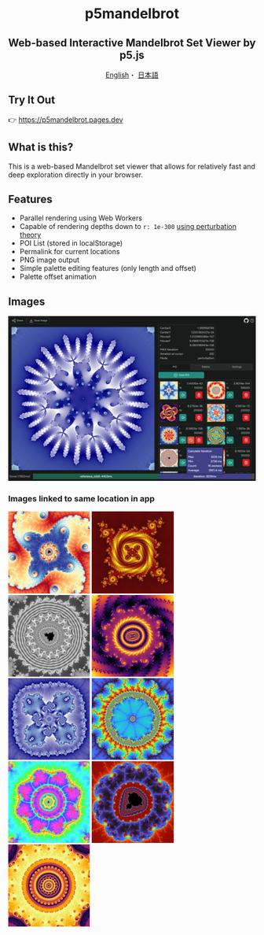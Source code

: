 <h1 align="center">
  p5mandelbrot
</h1>

<h2 align="center">
Web-based Interactive Mandelbrot Set Viewer by p5.js
</h2>

<p align="center">
  <a href="/README.md">English</a>・
  <a href="/README-ja.md">日本語</a>
</p>

## Try It Out

👉 https://p5mandelbrot.pages.dev

## What is this?

This is a web-based Mandelbrot set viewer that allows for relatively fast and deep exploration directly in your browser.

## Features

- Parallel rendering using Web Workers
- Capable of rendering depths down to `r: 1e-300` [using perturbation theory](https://en.wikipedia.org/wiki/Plotting_algorithms_for_the_Mandelbrot_set#Perturbation_theory_and_series_approximation)
- POI List (stored in localStorage)
- Permalink for current locations
- PNG image output
- Simple palette editing features (only length and offset)
- Palette offset animation

## Images

![Image](images/image-ui.png)

### Images linked to same location in app

<a href="https://p5mandelbrot.pages.dev/?x=-1.408537418404429933891979284359521316094543408325989730656147003173828125&y=0.136038566617522636749464336108637068090132515862933360040187835693359375&r=1.734723476e-12&N=5000&mode=normal" target="_blank" rel="noopener noreferrer"><img src="images/image-01.png" style="width: 33%" /></a>
<a href="https://p5mandelbrot.pages.dev/?x=-1.7559339846757610520112821074311119999581199155444780855307285766891106284048365406071425999838816544967887239181436598300933837890625&y=0.0125420521990597271099630814102646881890357249440922065205266505268413123742156160406088297276871329279267229139804840087890625&r=2.7284841053187847137451171875e-104&N=30000&mode=perturbation" target="_blank" rel="noopener noreferrer"><img src="images/image-02.png" style="width: 33%" /></a>
<a href="https://p5mandelbrot.pages.dev/?x=-1.251843459600960704323409470494702510826289653778076171875&y=0.019463266482732336442220467031466234266757965087890625&r=1.6e-17&N=30000&mode=perturbation" target="_blank" rel="noopener noreferrer"><img src="images/image-03.png" style="width: 33%" /></a>
<a href="https://p5mandelbrot.pages.dev/?x=-1.628862884979677636095426449959859010842630371832025956260625433903197532513022790394177640723727041808972443346150109097014368877151730362996551339014455132166441761137760639778197842397723624417672891906866059458750971904&y=0.001502065389380933389120025595611444917053151899160138645056523772189121430288877889320457274596161102973726449569385093906231155533425802369952240475756150306868105118194095501857879511907077405637510153197543170567569408&r=2.9014219670751072339297340078956627449111563682086819976447985485406258855936e-144&N=50000&mode=perturbation" target="_blank" rel="noopener noreferrer"><img src="images/image-04.png" style="width: 33%" /></a>
<a href="https://p5mandelbrot.pages.dev/?x=-1.861365555952135552586660013379369047470390796661376953125&y=0.000028265573582910495980496665579266846179962158203125&r=4.365574568510055891238152980804443359375e-26&N=30000&mode=perturbation" target="_blank" rel="noopener noreferrer"><img src="images/image-05.png" style="width: 33%" /></a>
<a href="https://p5mandelbrot.pages.dev/?x=-1.4737005779713358460189585187591009718930686375&y=0.002106996309056143098197297745830459740712861328125&r=8.599633919999999140036608e-34&N=10000&mode=perturbation" target="_blank" rel="noopener noreferrer"><img src="images/image-06.png" style="width: 33%" /></a>
<a href="https://p5mandelbrot.pages.dev/?x=-1.253623671350592885069962059583729171138925214522570651314506952205190496561029232421038637190103358312063778146112&y=0.384433130460394032965584386020135394015721485925260253579596937774361812162708655348198123304566763320453406760192&r=1.422222222222221966222222222222235875555555555555328e-78&N=20000&mode=perturbation" target="_blank" rel="noopener noreferrer"><img src="images/image-07.png" style="width: 33%" /></a>
<a href="https://p5mandelbrot.pages.dev/?x=-0.154651046065681195954069941801887201628711016770178879409663862799280825481728359145282185228162588570422562476538480274292563032960742199245042782604021968599916142953125&y=1.03100188829820970323326467188711829495132557266331701985253329251213479775239159430498134546903588137283684308536662011649305216369937916843074130608298500223630127600068918472926015625&r=5.3204107681274320423270480957110502838802026324219011370879898137240923369698515678052837041596125229354571714470966238022953777435430290328156862194211775396373427173601757743581527073984375e-9&N=10000&mode=normal" target="_blank" rel="noopener noreferrer"><img src="images/image-08.png" style="width: 33%" /></a>
<a href="https://p5mandelbrot.pages.dev/?x=0.43867716701945882602883664862501598909023888524432039618467429667318497624865659405032524270010214699394553651131508387532212999456591199208978687957125014042398155699119444136018932331221337685378802970556178547128893299379628775830714099109172821044921875&y=0.3573437772356753619126484864541585787148755277893692806219767292158831659783866755646463856621056415233043515572311943751280676245714383999614164483550085107467604247216921322126659502138891290826712655491362559388727657519245679668454547226428985595703125&r=3.3554432e-41&N=40000&mode=perturbation" target="_blank" rel="noopener noreferrer"><img src="images/image-09.png" style="width: 33%" /></a>
